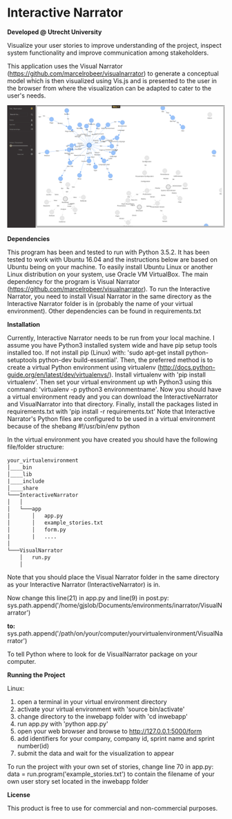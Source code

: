 # Interactive Narrator
**Developed @ Utrecht University**

Visualize your user stories to improve understanding of the project, inspect system functionality 
and improve communication among stakeholders.

This application uses the Visual Narrator (https://github.com/marcelrobeer/visualnarrator) to generate a conceptual model which is then
visualized using Vis.js and is presented to the user in the browser from where the visualization can be adapted to cater to the 
user's needs.

![alt tag](https://github.com/Gionimo/InteractiveNarrator/blob/master/Screenshot%20Interactive%20Narrator)

**Dependencies**

This program has been and tested to run with Python 3.5.2. It has been tested to work with Ubuntu 16.04 and the instructions below are based on Ubuntu being on your machine. 
To easily install Ubuntu Linux or another Linux distribution on your system, use Oracle VM VirtualBox. The main dependency for the program is Visual Narrator (https://github.com/marcelrobeer/visualnarrator). 
To run the Interactive Narrator, you need to install Visual Narrator in the same directory as the Interactive Narrator folder is in (probably the name of your virtual environment). Other dependencies can be found in requirements.txt

**Installation**

Currently, Interactive Narrator needs to be run from your local machine. I assume you have Python3 installed system wide and have pip setup tools installed too. 
If not install pip (Linux) with: 'sudo apt-get install python-setuptools python-dev build-essential'. Then, the preferred method is to create a virtual Python environment using virtualenv 
(http://docs.python-guide.org/en/latest/dev/virtualenvs/). Install virtualenv with 'pip install virtualenv'. Then set your virtual environment up wth Python3 using this command: 'virtualenv -p python3 environmentname'. 
Now you should have a virtual environment ready and you can download the InteractiveNarrator and VisualNarrator into that directory. Finally, install the packages listed in requirements.txt with
'pip install -r requirements.txt'
Note that Interactive Narrator's Python files are configured to be used in a virtual environment because of the shebang #!/usr/bin/env python

In the virtual environment you have created you should have the following file/folder structure:

```
your_virtualenvironment
│____bin
│____lib  
|____include
│____share
└───InteractiveNarrator
│   │
│   └───app
│       │   app.py
│       │   example_stories.txt
│       │   form.py
|       |   ....
│   
└───VisualNarrator
    │   run.py
    │
```
Note that you should place the Visual Narrator folder in the same directory as your
Interactive Narrator (InteractiveNarrator) is in.

Now change this line(21) in app.py and line(9) in post.py:
    sys.path.append('/home/gjslob/Documents/environments/inarrator/VisualNarrator')

**to:**
    sys.path.append('/path/on/your/computer/yourvirtualenvironment/VisualNarrator')

To tell Python where to look for de VisualNarrator package on your computer.


**Running the Project**

Linux:

1. open a terminal in your virtual environment directory
2. activate your virtual environment with 'source bin/activate'
3. change directory to the inwebapp folder with 'cd inwebapp'
4. run app.py with 'python app.py'
5. open your web browser and browse to http://127.0.0.1:5000/form
6. add identifiers for your company, company id, sprint name and sprint number(id)
7. submit the data and wait for the visualization to appear

To run the project with your own set of stories, change line 70 in app.py:
data = run.program('example_stories.txt')
to contain the filename of your own user story set located in the inwebapp folder

**License**

This product is free to use for commercial and non-commercial purposes.